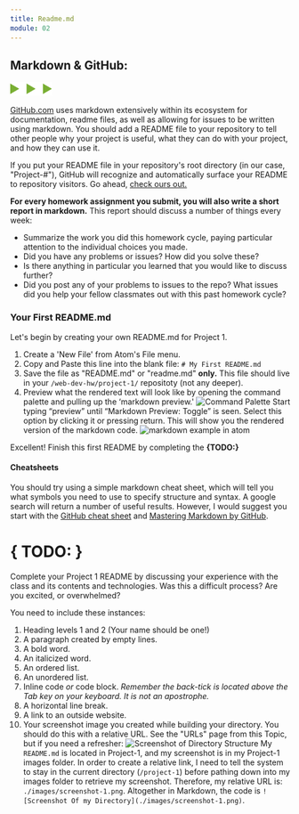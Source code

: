 ```yaml
---
title: Readme.md
module: 02
---
```


## Markdown & GitHub:
<img src="./../../../img/arrow-divider.svg" style="width: 75px; border: none;" />

[GitHub.com](https://github.com/) uses markdown extensively within its ecosystem for documentation, readme files, as well as allowing for issues to be written using markdown. You should add a README file to your repository to tell other people why your project is useful, what they can do with your project, and how they can use it.

If you put your README file in your repository's root directory (in our case, "Project-#"), GitHub will recognize and automatically surface your README to repository visitors. Go ahead, [check ours out.](https://github.com/Media-Ed-Online/intro-web-dev)

**For every homework assignment you submit, you will also write a short report in markdown.** This report should discuss a number of things every week:

- Summarize the work you did this homework cycle, paying particular attention to the individual choices you made.
- Did you have any problems or issues? How did you solve these?
- Is there anything in particular you learned that you would like to discuss further?
- Did you post any of your problems to issues to the repo? What issues did you help your fellow classmates out with this past homework cycle?


### Your First README.md
Let's begin by creating your own README.md for Project 1.
1. Create a 'New File' from Atom's File menu.
2. Copy and Paste this line into the blank file: `# My First README.md`
3. Save the file as "README.md" or "readme.md" **only.** This file should live in your `/web-dev-hw/project-1/` repositoty (not any deeper).
4. Preview what the rendered text will look like by opening the command palette and pulling up the ‘markdown preview.'
![Command Palette](../imgs/atomCmdPlt.png)
Start typing “preview” until “Markdown Preview: Toggle” is seen. Select this option by clicking it or pressing return. This will show you the rendered version of the markdown code.
![markdown example in atom](../imgs/markdown_example_in_atom.jpg)

Excellent! Finish this first README by completing the **{TODO:}**


#### Cheatsheets
You should try using a simple markdown cheat sheet, which will tell you what symbols you need to use to specify structure and syntax. A google search will return a number of useful results.  However, I would suggest you start with the [GitHub cheat sheet](https://github.com/adam-p/markdown-here/wiki/Markdown-Cheatsheet) and [Mastering Markdown by GitHub](https://guides.github.com/features/mastering-markdown/).

# { TODO: }
Complete your Project 1 README by discussing your experience with the class and its contents and technologies. Was this a difficult process? Are you excited, or overwhelmed?

You need to include these instances:
1. Heading levels 1 and 2 (Your name should be one!)
2. A paragraph created by empty lines.
3. A bold word.
4. An italicized word.
5. An ordered list.
6. An unordered list.
7. Inline code _or_ code block. _Remember the back-tick is located above the Tab key on your keyboard. It is not an apostrophe._
8. A horizontal line break.
9. A link to an outside website.
10. Your screenshot image you created while building your directory. You should do this with a relative URL. See the "URLs" page from this Topic, but if you need a refresher:
![Screenshot of Directory Structure](../imgs/directories_url.png)
My `README.md` is located in Project-1, and my screenshot is in my Project-1 images folder. In order to create a relative link, I need to tell the system to stay in the current directory (`/project-1`) before pathing down into my images folder to retrieve my screenshot. Therefore, my relative URL is: `./images/screenshot-1.png`. Altogether in Markdown, the code is `![Screenshot Of my Directory](./images/screenshot-1.png)`.
